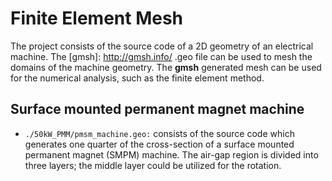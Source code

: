 # Finite Element Mesh
The project consists of the source code of a 2D geometry of an
electrical machine. The [gmsh]: http://gmsh.info/ .geo file can be used to mesh the domains of the machine geometry. The **gmsh** generated mesh can be used for the numerical analysis, such as the finite element method.

## Surface mounted permanent magnet machine
+ `./50kW_PMM/pmsm_machine.geo:` consists of the source code which generates one quarter
of the cross-section of a surface mounted permanent magnet (SMPM) machine. The air-gap region is divided
into three layers; the middle layer could be utilized for the rotation.
